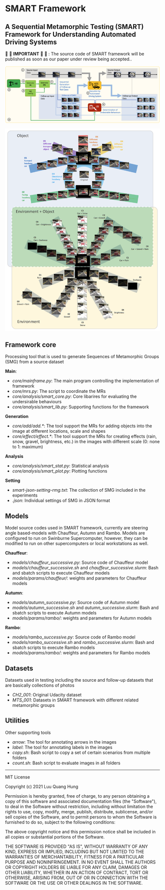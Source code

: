 # SMART Framework
## A Sequential Metamorphic Testing (SMART) Framework for Understanding Automated Driving Systems

🎄 🔔 **IMPORTANT** 🔔 🎄 : The source code of SMART framework will be published as soon as our paper under review being accepted.</span>.

![Structure of SMART framework](smart-framework.png)

![SMGs for testing end-to-end systems in SMART framework](smart-smgs.png)


## Framework core
Processing tool that is used to generate Sequences of Metamorphic Groups (SMG) from a source dataset

**Main**:
+ *core/mainframe.py*: The main program controlling the implementation of framework
+ *core/mrs.py*: The script to coordinate the MRs
+ *core/analysis/smart_core.py*: Core libarires for evaluating the undersirable behaviours
+ *core/analysis/smart_lib.py*: Supporting functions for the framework

**Generation**
+ *core/add/add.\**: The tool support the MRs for adding objects into the image at different locations, scale and shapes
+ *core/effect/effect.\**: The tool support the MRs for creating effects (rain, snow, gravel, brightness, etc.) in the images with different scale (0: none to 1: maximum)

**Analysis**
+ *core/analysis/smart_stat.py*: Statistical analysis
+ *core/analysis/smart_plot.py*: Plotting functions

**Setting**
+ *smart-json-setting-rmg.txt*: The collection of SMG included in the experiments
+ *.json*: Individual settings of SMG in JSON format

## Models
Model source codes used in SMART framework, currently are steering angle based-models with Chauffeur, Autumn and Rambo. Models are configured to run on Swinburne Supercomputer, however, they can be modified to run on other supercomputers or local workstations as well.

**Chauffeur**: 
+ *models/chauffeur_successive.py*: Source code of Chauffeur model
+ *models/chauffeur_successive.sh* and *chauffeur_successive.slurm*: Bash and sbatch scripts to execute Chauffeur models
+ *models/params/chauffeur/*: weights and parameters for Chauffeur models

**Autumn**: 
+ *models/autumn_successive.py*: Source code of Autumn model
+ *models/autumn_successive.sh* and *autumn_successive.slurm*: Bash and sbatch scripts to execute Autumn models
+ *models/params/rambo/*: weights and parameters for Autumn models

**Rambo**: 
+ *models/rambo_successive.py*: Source code of Rambo model
+ *models/rambo_successive.sh* and *rambo_successive.slurm*: Bash and sbatch scripts to execute Rambo models
+ *models/params/rambo/*: weights and parameters for Rambo models

## Datasets
Datasets used in testing including the source and follow-up datasets that are basically collections of photos
+ *CH2_001*: Original Udacity dataset
+ *MTS_001*: Datasets in SMART framework with different related metamorphic groups

## Utilities
Other supporting tools
+ *arrow*: The tool for annotating arrows in the images
+ *label*: The tool for annotating labels in the images
+ *copy.sh*: Bash script to copy a set of certain scenarios from multiple folders
+ *count.sh*: Bash script to evaluate images in all folders




***

MIT License

Copyright (c) 2021 Luu Quang Hung

Permission is hereby granted, free of charge, to any person obtaining a copy of this software and associated documentation files (the "Software"), to deal in the Software without restriction, including without limitation the rights to use, copy, modify, merge, publish, distribute, sublicense, and/or sell copies of the Software, and to permit persons to whom the Software is furnished to do so, subject to the following conditions:

The above copyright notice and this permission notice shall be included in all copies or substantial portions of the Software.

THE SOFTWARE IS PROVIDED "AS IS", WITHOUT WARRANTY OF ANY KIND, EXPRESS OR IMPLIED, INCLUDING BUT NOT LIMITED TO THE WARRANTIES OF MERCHANTABILITY, FITNESS FOR A PARTICULAR PURPOSE AND NONINFRINGEMENT. IN NO EVENT SHALL THE AUTHORS OR COPYRIGHT HOLDERS BE LIABLE FOR ANY CLAIM, DAMAGES OR OTHER LIABILITY, WHETHER IN AN ACTION OF CONTRACT, TORT OR OTHERWISE, ARISING FROM, OUT OF OR IN CONNECTION WITH THE SOFTWARE OR THE USE OR OTHER DEALINGS IN THE SOFTWARE.

